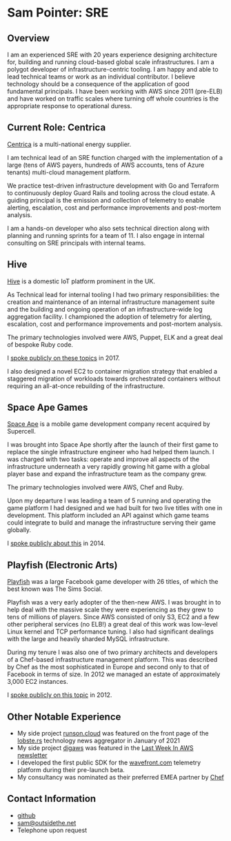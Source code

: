 # Sam Pointer: SRE

## Overview
I am an experienced SRE with 20 years experience designing architecture for, building and running cloud-based global scale infrastructures. I am a polygot developer of infrastructure-centric tooling. I am happy and able to lead technical teams or work as an individual contributor. I believe technology should be a consequence of the application of good fundamental principals. I have been working with AWS since 2011 (pre-ELB) and have worked on traffic scales where turning off whole countries is the appropriate response to operational duress.

## Current Role: Centrica
[Centrica](https://www.centrica.com/) is a multi-national energy supplier.

I am technical lead of an SRE function charged with the implementation of a large (tens of AWS payers, hundreds of AWS accounts, tens of Azure tenants) multi-cloud management platform.

We practice test-driven infrastructure development with Go and Terraform to continuously deploy Guard Rails and tooling across the cloud estate. A guiding principal is the emission and collection of telemetry to enable alerting, escalation, cost and performance improvements and post-mortem analysis.

I am a hands-on developer who also sets technical direction along with planning and running sprints for a team of 11. I also engage in internal consulting on SRE principals with internal teams.

## Hive
[Hive](https://www.hivehome.com/) is a domestic IoT platform prominent in the UK.

As Technical lead for internal tooling I had two primary responsibilities: the creation and maintenance of an internal infrastructure management suite and the building and ongoing operation of an infrastructure-wide log aggregation facility. I championed the adoption of telemetry for alerting, escalation, cost and performance improvements and post-mortem analysis.

The primary technologies involved were AWS, Puppet, ELK and a great deal of bespoke Ruby code.

I [spoke publicly on these topics](https://youtu.be/SpRVKVcUK2w) in 2017.

I also designed a novel EC2 to container migration strategy that enabled a staggered migration of workloads towards orchestrated containers without requiring an all-at-once rebuilding of the infrastructure.

## Space Ape Games
[Space Ape](https://spaceapegames.com/) is a mobile game development company recent acquired by Supercell.

I was brought into Space Ape shortly after the launch of their first game to replace the single infrastructure engineer who had helped them launch. I was charged with two tasks: operate and improve all aspects of the infrastructure underneath a very rapidly growing hit game with a global player base and expand the infrastructure team as the company grew.

The primary technologies involved were AWS, Chef and Ruby.

Upon my departure I was leading a team of 5 running and operating the game platform I had designed and we had built for two live titles with one in development. This platform included an API against which game teams could integrate to build and manage the infrastructure serving their game globally.

I [spoke publicly about this](https://www.youtube.com/watch?v=hoHhuLAtwxg) in 2014.

## Playfish (Electronic Arts)
[Playfish](https://en.wikipedia.org/wiki/Playfish) was a large Facebook game developer with 26 titles, of which the best known was The Sims Social.

Playfish was a very early adopter of the then-new AWS. I was brought in to help deal with the massive scale they were experiencing as they grew to tens of millions of players. Since AWS consisted of only S3, EC2 and a few other peripheral services (no ELB!) a great deal of this work was low-level Linux kernel and TCP performance tuning. I also had significant dealings with the large and heavily sharded MySQL infrastructure.

During my tenure I was also one of two primary architects and developers of a Chef-based infrastructure management platform. This was described by Chef as the most sophisticated in Europe and second only to that of Facebook in terms of size. In 2012 we managed an estate of approximately 3,000 EC2 instances.

I [spoke publicly on this topic](http://vimeo.com/57861199) in 2012.

## Other Notable Experience
* My side project [runson.cloud](https://runson.cloud) was featured on the front page of the [lobste.rs](https://lobste.rs) technology news aggregator in January of 2021
* My side project [digaws](https://github.com/sampointer/digaws) was featured in the [Last Week In AWS newsletter](https://www.lastweekinaws.com/newsletter/some-cloud-shells-take-years-to-form/)
* I developed the first public SDK for the [wavefront.com](https://wavefront.com) telemetry platform during their pre-launch beta.
* My consultancy was nominated as their preferred EMEA partner by [Chef](https://www.chef.io/)

## Contact Information
* [github](https://github.com/sampointer)
* [sam@outsidethe.net](mailto:sam@outsidethe.net)
* Telephone upon request
